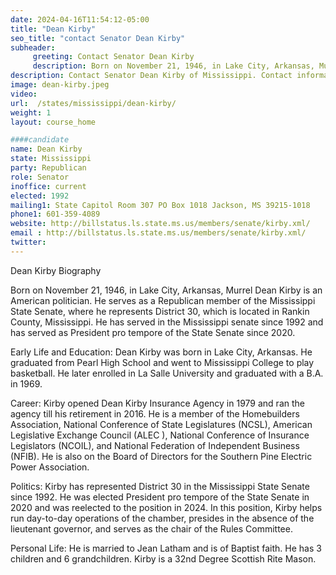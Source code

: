 ```yaml
---
date: 2024-04-16T11:54:12-05:00
title: "Dean Kirby"
seo_title: "contact Senator Dean Kirby"
subheader:
     greeting: Contact Senator Dean Kirby
     description: Born on November 21, 1946, in Lake City, Arkansas, Murrel Dean Kirby is an American politician. He serves as a Republican member of the Mississippi State Senate, where he represents District 30, which is located in Rankin County, Mississippi.
description: Contact Senator Dean Kirby of Mississippi. Contact information for Dean Kirby includes email address, phone number, and mailing address.
image: dean-kirby.jpeg
video:
url:  /states/mississippi/dean-kirby/
weight: 1
layout: course_home

####candidate
name: Dean Kirby
state: Mississippi
party: Republican
role: Senator
inoffice: current
elected: 1992
mailing1: State Capitol Room 307 PO Box 1018 Jackson, MS 39215-1018
phone1: 601-359-4089
website: http://billstatus.ls.state.ms.us/members/senate/kirby.xml/
email : http://billstatus.ls.state.ms.us/members/senate/kirby.xml/
twitter:
---
```


Dean Kirby Biography

Born on November 21, 1946, in Lake City, Arkansas, Murrel Dean Kirby is an American politician. He serves as a Republican member of the Mississippi State Senate, where he represents District 30, which is located in Rankin County, Mississippi. He has served in the Mississippi senate since 1992 and has served as President pro tempore of the State Senate since 2020.

Early Life and Education:
Dean Kirby was born in Lake City, Arkansas. He graduated from Pearl High School and went to Mississippi College to play basketball. He later enrolled in La Salle University and graduated with a B.A. in 1969.

Career:
Kirby opened Dean Kirby Insurance Agency in 1979 and ran the agency till his retirement in 2016. He is a member of the Homebuilders Association, National Conference of State Legislatures (NCSL), American Legislative Exchange Council (ALEC ), National Conference of Insurance Legislators (NCOIL), and National Federation of Independent Business (NFIB). He is also on the Board of Directors for the Southern Pine Electric Power Association.

Politics:
Kirby has represented District 30 in the Mississippi State Senate since 1992. He was elected President pro tempore of the State Senate in 2020 and was reelected to the position in 2024. In this position, Kirby helps run day-to-day operations of the chamber, presides in the absence of the lieutenant governor, and serves as the chair of the Rules Committee.

Personal Life:
He is married to Jean Latham and is of Baptist faith. He has 3 children and 6 grandchildren. Kirby is a 32nd Degree Scottish Rite Mason.

